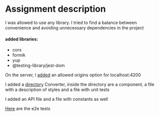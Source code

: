 <h1>Assignment description</h1>

<p>I was allowed to use any library. I tried to find a balance between convenience and avoiding unnecessary dependencies in the project</p>

<h4>added libraries:</h4>
<ul>
<li>cors</li>
<li>formik</li>
<li>yup</li>
<li>@testing-library/jest-dom</li>
</ul>

<p>On the server, I <a href='https://github.com/ceobit/coding-challenge/blob/8d400f39de7d43df03635d20f8555a443853e087/typescript/apps/server/src/main.ts#L8'>added</a> an allowed origins option for localhost:4200
</p>

<p>I added a <a href='https://github.com/ceobit/coding-challenge/tree/master/typescript/apps/client/src/app/Converter'>directory</a> Converter, inside the directory are a component, a file with a description of styles and a file with unit tests </p>
<p>I added an API file and a file with constants as well</p>

<p><a href='https://github.com/ceobit/coding-challenge/blob/master/typescript/apps/client-e2e/src/integration/converter-e2e.spec.tsx'>Here</a> are the e2e tests</p>